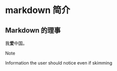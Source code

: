 # markdown 简介

## Markdown 的理事

我**爱**中国。

> [!NOTE]
> Information the user should notice even if skimming